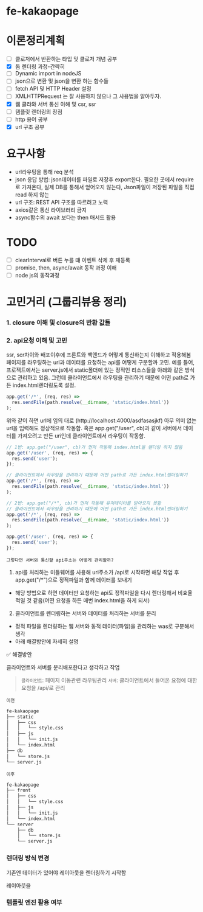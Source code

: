 # fe-kakaopage

# 이론정리계획

- [ ] 클로저에서 반환하는 타입 및 클로저 개념 공부
- [x] 돔 렌더링 과정-간략히
- [ ] Dynamic import in nodeJS
- [ ] json으로 변환 및 json을 변환 하는 함수들
- [ ] fetch API 및 HTTP Header 설정
- [ ] XMLHTTPRequest 는 잘 사용하지 않으나 그 사용법을 알아두자.
- [x] 웹 클라와 서버 통신 이해 및 csr, ssr
- [ ] 탬플릿 렌더링의 장점
- [ ] http 용어 공부
- [x] url 구조 공부

# 요구사항

- url라우팅을 통해 req 분석
- json 응답 방법: json데이터를 파일로 저장후 export한다. 필요한 곳에서 require 로 가져온다,
  실제 DB를 통해서 얻어오지 않는다, Json파일이 저장된 파일을 직접 read 하지 않는
- url 구조: REST API 구조를 따르려고 노력
- axios같은 통신 라이브러리 금지
- async함수의 await 보다는 then 매서드 활용

# TODO

- [ ] clearInterval로 버튼 누를 떄 이벤트 삭제 후 재등록
- [ ] promise, then, async/await 동작 과정 이해
- [ ] node js의 동작과정

# 고민거리 (그룹리뷰용 정리)

### 1. closure 이해 및 closure의 반환 값들

### 2. api요청 이해 및 고민

ssr, scr차이와 배포이후에 프론트와 백앤드가 어떻게 통신하는지 이해하고 적용해봄
페이지를 라우팅하는 url과 데이터를 요청하는 api를 어떻게 구분할까 고민. 예를 들어, 프로젝트에서는 server.js에서 static폴더에 있는 정적인 리소스들을 아래와 같은 방식으로 관리하고 있음. 그런데 클라이언트에서 라우팅을 관리하기 때문에 어떤 path로 가든 index.html렌더링도록 설정.

```js
app.get('/*', (req, res) =>
  res.sendFile(path.resolve(__dirname, 'static/index.html'))
);
```

위와 같이 하면 url에 임의 대로 (http://localhost:4000/asdfasasjkf) 아무 의미 없는 url을 입력해도 정상적으로 작동함. 혹은 app.get("/user", cb)과 같이 서버에서 데이터를 가져오려고 만든 uri인데 클라이언트에서 라우팅이 작동함.

```js
// 1번: app.get("/user", cb)가 먼저 작동해 index.html을 렌더링 하지 않음
app.get('/user', (req, res) => {
  res.send('user');
});

// 클라이언트에서 라우팅을 관리하기 때문에 어떤 path로 가든 index.html렌더링하기
app.get('/*', (req, res) =>
  res.sendFile(path.resolve(__dirname, 'static/index.html'))
);

// 2번: app.get("/*", cb)가 먼저 작동해 유저데이터를 받아오지 못함
// 클라이언트에서 라우팅을 관리하기 때문에 어떤 path로 가든 index.html렌더링하기
app.get('/*', (req, res) =>
  res.sendFile(path.resolve(__dirname, 'static/index.html'))
);

app.get('/user', (req, res) => {
  res.send('user');
});
```

`그렇다면 서버와 통신할 api주소는 어떻게 관리할까?`

1.  api를 처리하는 미들웨어를 사용해 uri주소가 /api로 시작하면 해당 작업 후 app.get("/\*")으로 정적파일과 함께 데이터를 보내기

- 해당 방법으로 하면 데이터만 요청하는 api도 정적파일을 다시 렌더링해서 비효율적일 것 같음(어떤 요청을 하든 매번 index.html을 하게 되서)

2. 클라이언트를 렌더링하는 서버와 데이터를 처리하는 서버를 분리

- 정적 파일을 렌더링하는 웹 서버와 동적 데이터(파일)을 관리하는 was로 구분해서 생각
- 아래 해결방안에 자세히 설명

✅ 해결방안

클라이언트와 서버를 분리배포한다고 생각하고 작업

> `클라이언트`: 페이지 이동관련 라우팅관리
> `서버`: 클라이언트에서 들어온 요청에 대한 요청을 /api/로 관리

`이전`

```bash
fe-kakaopage
├── static
│   ├── css
│   │   └── style.css
│   ├── js
│   │   └── init.js
│   └── index.html
├── db
│   └── store.js
└── server.js
```

`이후`

```bash
fe-kakaopage
├── front
│   ├── css
│   │   └── style.css
│   ├── js
│   │   └── init.js
│   └── index.html
└── server
    ├── db
    │   └── store.js
    └── server.js
```

### 렌더링 방식 변경

기존엔 데이터가 있어야 레이아웃을 렌더링하기 시작함

레이아웃을

### 템플릿 엔진 활용 여부
